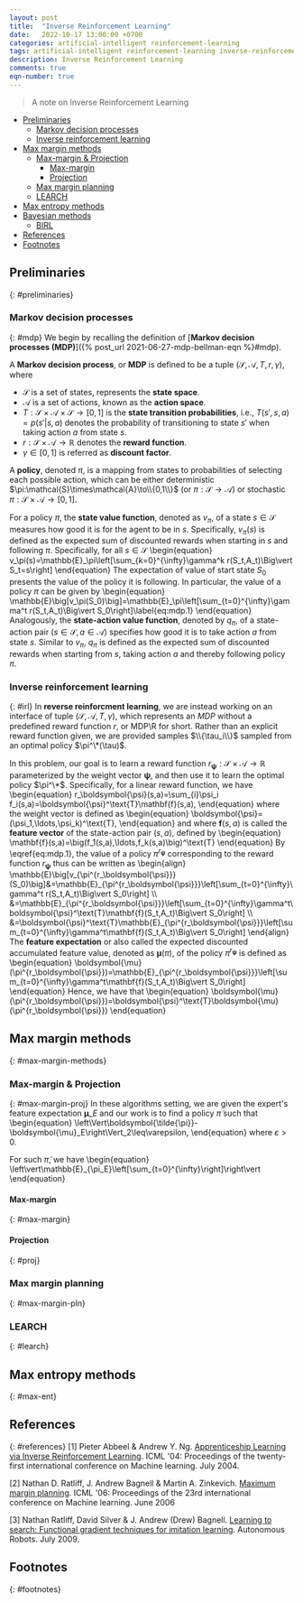 ```yaml
---
layout: post
title:  "Inverse Reinforcement Learning"
date:   2022-10-17 13:00:00 +0700
categories: artificial-intelligent reinforcement-learning
tags: artificial-intelligent reinforcement-learning inverse-reinforcement-learning
description: Inverse Reinforcement Learning
comments: true
eqn-number: true
---
```

> A note on Inverse Reinforcement Learning

<!-- excerpt-end -->

- [Preliminaries](#preliminaries)
	- [Markov decision processes](#mdp)
	- [Inverse reinforcement learning](#irl)
- [Max margin methods](#max-margin-methods)
	- [Max-margin & Projection](#max-margin-proj)
		- [Max-margin](#max-margin)
		- [Projection](#proj)
	- [Max margin planning](#max-margin-pln)
	- [LEARCH](#learch)
- [Max entropy methods](#max-ent)
- [Bayesian methods](#bayes)
	- [BIRL](#birl)
- [References](#references)
- [Footnotes](#footnotes)

## Preliminaries
{: #preliminaries}

	
### Markov decision processes
{: #mdp}
We begin by recalling the definition of [**Markov decision processes (MDP)**]({% post_url 2021-06-27-mdp-bellman-eqn %}#mdp).

A **Markov decision process**, or **MDP** is defined to be a tuple $(\mathcal{S},\mathcal{A},T,r,\gamma)$, where
- $\mathcal{S}$ is a set of states, represents the **state space**.
- $\mathcal{A}$ is a set of actions, known as the **action space**.
- $T:\mathcal{S}\times\mathcal{A}\times\mathcal{S}\to[0,1]$ is the **state transition probabilities**, i.e., $T(s',s,a)=p(s'\vert s,a)$ denotes the probability of transitioning to state $s'$ when taking action $a$ from state $s$.
- $r:\mathcal{S}\times\mathcal{A}\to\mathbb{R}$ denotes the **reward function**.
- $\gamma\in[0,1]$ is referred as **discount factor**.

A **policy**, denoted $\pi$, is a mapping from states to probabilities of selecting each possible action, which can be either deterministic $\pi:\mathcal{S}\times\mathcal{A}\to\\{0,1\\}$ (or $\pi:\mathcal{S}\to\mathcal{A}$) or stochastic $\pi:\mathcal{S}\times\mathcal{A}\to[0,1]$.

For a policy $\pi$, the **state value function**, denoted as $v_\pi$, of a state $s\in\mathcal{S}$ measures how good it is for the agent to be in $s$. Specifically, $v_\pi(s)$ is defined as the expected sum of discounted rewards when starting in $s$ and following $\pi$. Specifically, for all $s\in\mathcal{S}$
\begin{equation}
v_\pi(s)=\mathbb{E}\_\pi\left[\sum_{k=0}^{\infty}\gamma^k r(S_t,A_t)\Big\vert S_t=s\right]
\end{equation}
The expectation of value of start state $S_0$ presents the value of the policy it is following. In particular, the value of a policy $\pi$ can be given by
\begin{equation}
\mathbb{E}\big[v_\pi(S_0)\big]=\mathbb{E}\_\pi\left[\sum_{t=0}^{\infty}\gamma^t r(S_t,A_t)\Big\vert S_0\right]\label{eq:mdp.1}
\end{equation}
Analogously, the **state-action value function**, denoted by $q_\pi$, of a state-action pair $(s\in\mathcal{S},a\in\mathcal{A})$ specifies how good it is to take action $a$ from state $s$. Similar to $v_\pi$, $q_\pi$ is defined as the expected sum of discounted rewards when starting from $s$, taking action $a$ and thereby following policy $\pi$.

### Inverse reinforcement learning
{: #irl}
In **reverse reinforcment learning**, we are instead working on an interface of tuple $(\mathcal{S},\mathcal{A},T,\gamma)$, which represents an $MDP$ without a predefined reward function $r$, or MDP\R for short. Rather than an explicit reward function given, we are provided samples $\\{\tau_i\\}$ sampled from an optimal policy $\pi^\*(\tau)$.

In this problem, our goal is to learn a reward function $r_\boldsymbol{\psi}:\mathcal{S}\times\mathcal{A}\to\mathbb{R}$ parameterized by the weight vector $\boldsymbol{\psi}$, and then use it to learn the optimal policy $\pi^\*$. Specifically, for a linear reward function, we have
\begin{equation}
r_\boldsymbol{\psi}(s,a)=\sum_{i}\psi_i f_i(s,a)=\boldsymbol{\psi}^\text{T}\mathbf{f}(s,a),
\end{equation}
where the weight vector is defined as 
\begin{equation}
\boldsymbol{\psi}=(\psi_1,\ldots,\psi_k)^\text{T},
\end{equation}
and where $\mathbf{f}(s,a)$ is called the **feature vector** of the state-action pair $(s,a)$, defined by
\begin{equation}
\mathbf{f}(s,a)=\big(f_1(s,a),\ldots,f_k(s,a)\big)^\text{T}
\end{equation}
By \eqref{eq:mdp.1}, the value of a policy $\pi^{r_\boldsymbol{\psi}}$ corresponding to the reward function $r_\boldsymbol{\psi}$ thus can be written as
\begin{align}
\mathbb{E}\big[v_{\pi^{r_\boldsymbol{\psi}}}(S_0)\big]&=\mathbb{E}\_{\pi^{r_\boldsymbol{\psi}}}\left[\sum_{t=0}^{\infty}\gamma^t r(S_t,A_t)\Big\vert S_0\right] \\\\ &=\mathbb{E}\_{\pi^{r_\boldsymbol{\psi}}}\left[\sum_{t=0}^{\infty}\gamma^t\boldsymbol{\psi}^\text{T}\mathbf{f}(S_t,A_t)\Big\vert S_0\right] \\\\ &=\boldsymbol{\psi}^\text{T}\mathbb{E}\_{\pi^{r_\boldsymbol{\psi}}}\left[\sum_{t=0}^{\infty}\gamma^t\mathbf{f}(S_t,A_t)\Big\vert S_0\right]
\end{align}
The **feature expectation** or also called the expected discounted accumulated feature value, denoted as $\boldsymbol{\mu}(\pi)$, of the policy $\pi^{r_\boldsymbol{\psi}}$ is defined as
\begin{equation}
\boldsymbol{\mu}(\pi^{r_\boldsymbol{\psi}})=\mathbb{E}\_{\pi^{r_\boldsymbol{\psi}}}\left[\sum_{t=0}^{\infty}\gamma^t\mathbf{f}(S_t,A_t)\Big\vert S_0\right]
\end{equation}
Hence, we have that
\begin{equation}
\boldsymbol{\mu}(\pi^{r_\boldsymbol{\psi}})=\boldsymbol{\psi}^\text{T}\boldsymbol{\mu}(\pi^{r_\boldsymbol{\psi}})
\end{equation}

## Max margin methods
{: #max-margin-methods}

### Max-margin & Projection
{: #max-margin-proj}
In these algorithms setting, we are given the expert's feature expectation $\boldsymbol{\mu}\_E$ and our work is to find a policy $\tilde{\pi}$ such that
\begin{equation}
\left\Vert\boldsymbol{\tilde{\pi}}-\boldsymbol{\mu}\_E\right\Vert_2\leq\varepsilon,
\end{equation}
where $\varepsilon>0$.

For such $\tilde{\pi}$, we have
\begin{equation}
\left\vert\mathbb{E}\_{\pi_E}\left[\sum_{t=0}^{\infty}\right]\right\vert
\end{equation}

#### Max-margin
{: #max-margin}

#### Projection
{: #proj}

### Max margin planning
{: #max-margin-pln}

### LEARCH
{: #learch}

## Max entropy methods
{: #max-ent}

## References
{: #references}
[1] Pieter Abbeel & Andrew Y. Ng. [Apprenticeship Learning via Inverse Reinforcement Learning](https://doi.org/10.1145/1015330.1015430). ICML '04: Proceedings of the twenty-first international conference on Machine learning. July 2004.

[2] Nathan D. Ratliff, J. Andrew Bagnell & Martin A. Zinkevich. [Maximum margin planning](https://doi.org/10.1145/1143844.1143936). ICML '06: Proceedings of the 23rd international conference on Machine learning. June 2006

[3] Nathan Ratliff, David Silver & J. Andrew (Drew) Bagnell. [Learning to search: Functional gradient techniques for imitation learning](https://www.ri.cmu.edu/publications/learning-to-search-functional-gradient-techniques-for-imitation-learning/). Autonomous Robots. July 2009.

## Footnotes
{: #footnotes}